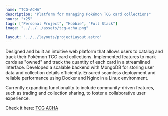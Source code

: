 ```yaml
---
name: "TCG-ACHA"
description: "Platform for managing Pokémon TCG card collections"
hours: "+25"
tags: ["Personal Project", "Hobbie", "Full Stack"]
image: "../../../assets/tcg-acha.png"

layout: "../../layouts/projectLayout.astro"
---
```


Designed and built an intuitive web platform that allows users to catalog and track their Pokémon TCG card collections. Implemented features to mark cards as "owned" and track the quantity of each card in a streamlined interface. Developed a scalable backend with MongoDB for storing user data and collection details efficiently. Ensured seamless deployment and reliable performance using Docker and Nginx in a Linux environment.

Currently expanding functionality to include community-driven features, such as trading and collection sharing, to foster a collaborative user experience.

Check it here: [TCG ACHA](https://tcg.acha.dev/)